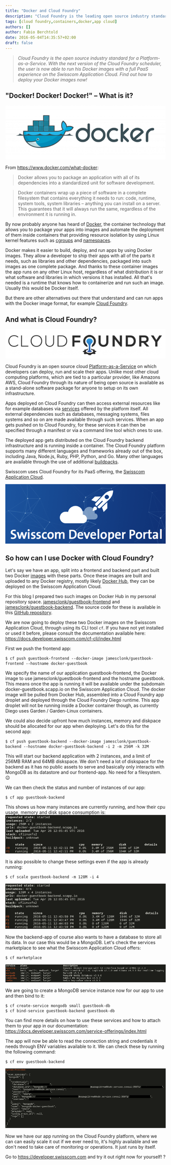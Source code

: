 ```yaml
---
title: "Docker and Cloud Foundry"
description: "Cloud Foundry is the leading open source industry standard for a Platform-as-a-Service. With the next version of the Cloud Foundry scheduler, the user is now able to run his Docker images with a full PaaS experience on the Swisscom Application Cloud."
tags: [cloud foundry,containers,docker,app cloud]
authors: []
author: Fabio Berchtold
date: 2016-05-04T14:35:57+02:00
draft: false
---
```


> *Cloud Foundry is the open source industry standard for a Platform-as-a-Service. With the next version of the Cloud Foundry scheduler, the user is now able to run his Docker images with a full PaaS experience on the Swisscom Application Cloud. Find out how to deploy your Docker images now!*

## **"Docker! Docker! Docker!"** – What is it?

![Docker](/images/docker-docker.png)

From https://www.docker.com/what-docker:

> Docker allows you to package an application with all of its dependencies into a standardized unit for software development.

> Docker containers wrap up a piece of software in a complete filesystem that contains everything it needs to run: code, runtime, system tools, system libraries – anything you can install on a server. This guarantees that it will always run the same, regardless of the environment it is running in.

By now probably anyone has heard of [Docker](https://www.docker.com/), the container technology that allows you to package your apps into images and automate the deployment of them inside containers that providing resource isolation by using Linux kernel features such as [cgroups](https://en.wikipedia.org/wiki/Cgroups) and [namespaces](https://en.wikipedia.org/wiki/Linux_namespaces).

Docker makes it easier to build, deploy, and run apps by using Docker images. They allow a developer to ship their apps with all of the parts it needs, such as libraries and other dependencies, packaged into such images as one complete package. And thanks to these container images the app runs on any other Linux host, regardless of what distribution it is or what software and libraries in which versions it has installed. All that's needed is a runtime that knows how to containerize and run such an image. Usually this would be Docker itself.

But there are other alternatives out there that understand and can run apps with the Docker image format, for example [Cloud Foundry](https://www.cloudfoundry.org/).

## And what is **Cloud Foundry**?

![Cloud Foundry](/images/cf-logo.png)

Cloud Foundry is an open source cloud [Platform-as-a-Service](https://en.wikipedia.org/wiki/Platform_as_a_service) on which developers can deploy, run and scale their apps. Unlike most other cloud computing platforms, which are tied to a particular provider, like Amazons AWS, Cloud Foundry through its nature of being open source is available as a stand-alone software package for anyone to setup on its own infrastructure.

Apps deployed on Cloud Foundry can then access external resources like for example databases via [services](https://docs.developer.swisscom.com/devguide/services/) offered by the platform itself. All external dependencies such as databases, messaging systems, files systems and so on are made available through such services. When an app gets pushed on to Cloud Foundry, for these services it can then be specified through a manifest or via a command line tool which ones to use.

The deployed app gets distributed on the Cloud Foundry backend infrastructure and is running inside a container. The Cloud Foundry platform supports many different languages and frameworks already out of the box, including Java, Node.js, Ruby, PHP, Python, and Go. Many other languages are available through the use of additional [buildpacks](https://docs.developer.swisscom.com/buildpacks/index.html).

Swisscom uses Cloud Foundry for its PaaS offering, the [Swisscom Application Cloud](http://developer.swisscom.com/).

![Devportal](/images/tcp-devportal.png)

## So how can I use **Docker** with **Cloud Foundry**?

Let's say we have an app, split into a frontend and backend part and built two Docker [images](https://docs.docker.com/engine/userguide/containers/dockerimages/) with these parts. Once these images are built and uploaded to any Docker registry, mostly likely [Docker Hub](https://hub.docker.com/), they can be deployed on the Swisscom Application Cloud.

For this blog I prepared two such images on Docker Hub in my personal repository space.
[jamesclonk/guestbook-frontend](https://hub.docker.com/r/jamesclonk/guestbook-frontend/) and [jamesclonk/guestbook-backend](https://hub.docker.com/r/jamesclonk/guestbook-backend/).
The source code for these is available in this [GitHub repository](https://github.com/JamesClonk/cloudfoundry-samples/tree/master/docker-guestbook).

We are now going to deploy these two Docker images on the Swisscom Application Cloud, through using its CLI tool `cf`. If you have not yet installed or used it before, please consult the documentation available here: https://docs.developer.swisscom.com/cf-cli/index.html

First we push the frontend app:

```shell
$ cf push guestbook-frontend --docker-image jamesclonk/guestbook-frontend --hostname docker-guestbook
```

We specify the name of our application guestbook-frontend, the Docker image to use jamesclonk/guestbook-frontend and the hostname guestbook. This means once the app is running it will be available under the subdomain docker-guestbook.scapp.io on the Swisscom Application Cloud. The docker image will be pulled from Docker Hub, assembled into a Cloud Foundry app droplet and deployed through the Cloud Foundry Diego runtime. This app droplet will not be running inside a Docker container though, as currently Diego uses Garden / Garden-Linux containers.

We could also decide upfront how much instances, memory and diskpace should be allocated for our app when deploying.
Let's do this for the second app:

```shell
$ cf push guestbook-backend --docker-image jamesclonk/guestbook-backend --hostname docker-guestbook-backend -i 2 -m 256M -k 32M
```

This will start our backend application with 2 instances, and a limit of 256MB RAM and 64MB diskspace. We don't need a lot of diskspace for the backend as it has no public assets to serve and basically only interacts with MongoDB as its datastore and our frontend-app. No need for a filesystem. 😉

We can then check the status and number of instances of our app:

```shell
$ cf app guestbook-backend
```

This shows us how many instances are currently running, and how their cpu usage, memory and disk space consumption is:
![Scale](/images/docker-app-backend.png)

It is also possible to change these settings even if the app is already running:

```shell
$ cf scale guestbook-backend -m 128M -i 4
```
![Scale](/images/docker-more-backend.png)

Now the backend-app of course also wants to have a database to store all its data. In our case this would be a MongoDB. Let's check the services marketplace to see what the Swisscom Application Cloud offers:

```shell
$ cf marketplace
```
![Marketplace](/images/docker-marketplace.png)

We are going to create a MongoDB service instance now for our app to use and then bind to it:

```shell
$ cf create-service mongodb small guestbook-db
$ cf bind-service guestbook-backend guestbook-db
```

You can find more details on how to use these services and how to attach them to your app in our documentation: https://docs.developer.swisscom.com/service-offerings/index.html

The app will now be able to read the connection string and credentials it needs through ENV variables available to it. We can check these by running the following command:

```shell
$ cf env guestbook-backend
```
![MongoDB](/images/docker-mongodb.png)

Now we have our app running on the Cloud Foundry platform, where we can can easily scale it out if we ever need to, it's highly available and we don't need to take care of monitoring or operations. It just runs by itself.

Go to https://developer.swisscom.com and try it out right now for yourself! ?
